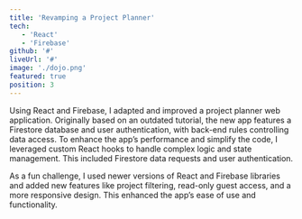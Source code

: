 ```yaml
---
title: 'Revamping a Project Planner'
tech:
   - 'React'
   - 'Firebase'
github: '#'
liveUrl: '#'
image: './dojo.png'
featured: true
position: 3
---
```


Using React and Firebase, I adapted and improved a project planner web application. Originally based on an outdated tutorial, the new app features a Firestore database and user authentication, with back-end rules controlling data access. To enhance the app’s performance and simplify the code, I leveraged custom React hooks to handle complex logic and state management. This included Firestore data requests and user authentication. 

As a fun challenge, I used newer versions of React and Firebase libraries and added new features like project filtering, read-only guest access, and a more responsive design. This enhanced the app’s ease of use and functionality.
